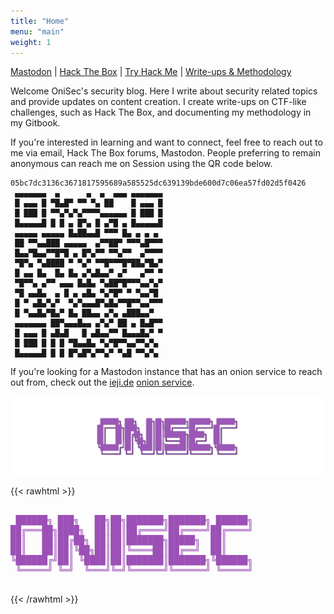 ```yaml
---
title: "Home"
menu: "main"
weight: 1
---
```


[Mastodon](https://defcon.social/@onisec) |
[Hack The Box](https://app.hackthebox.com/profile/1543354) |
[Try Hack Me](https://tryhackme.com/p/wakefield) | 
[Write-ups & Methodology](https://notes.onisec.org)

Welcome OniSec's security blog. Here I write about security related topics and provide updates on content creation. I create write-ups on CTF-like challenges, such as Hack The Box, and documenting my methodology in my Gitbook. 

If you're interested in learning and want to connect, feel free to reach out to me via email, Hack The Box forums, Mastodon. People preferring to remain anonymous can reach me on Session using the QR code below.  

```QR Code
05bc7dc3136c3671817595689a585525dc639139bde600d7c06ea57fd02d5f0426
 ▄▄▄▄▄▄▄  ▄      ▄  ▄  ▄▄▄ ▄▄▄▄▄▄▄
 █ ▄▄▄ █ ▀█▄█▀ ▀▀ ▀▄ ██    █ ▄▄▄ █
 █ ███ █ ▀▀▄▀▄▀▄▀▀▀▀▄▄▄▄▄▄ █ ███ █
 █▄▄▄▄▄█ █ █ ▄ █▀▄ █ ▄▀█ ▄ █▄▄▄▄▄█
 ▄▄▄▄▄ ▄▄▄▄▄ █▄██▄▄█ ▀▀▀ █▄ ▄ ▄ ▄ 
 ██ ▀▀▄▄███ ▄▄▄▄▄  ▄▀▀██▀ ▀▀▀▄█▀▀▀
 █▄▄▀█▄▄▀▀█▀█ ▄ █▀▄▀▀ ▀▀▄▀▀  ▄▀▀▀▀
 ▀█▀▄ ▀▄████ ▀ ▀▄▀ ▀▀█▀▀▀█▀██▄▀█▄▀
 █ ▄▄ █▄  █▄ █▄ ▄▀▄█▄▄▀ ▄▀   ▄▀▀ ▀
 ▀█▀▀▄ ▄▀▀ ▄▄▄ █▄█▄ ▀▄██▀█▀▀▀▄▄▀▄▀
 ▀█ ▄▄█▄  ▄ █ ▄ ▄█▄ ▀▄▀█▀ ▀ ▀▄▄▀█ 
 █ ▀ ▄█▄▀▄▀  ▀▄▀▄▄▄█▀▄█▄▀▀█▀▀▄▄▀▀▀
 █ ▀▄▄█▄▀█▄▀ █▄ ██▄▄ ▄▀▄ ▄███▄▄▀  
 ▄▄▄▄▄▄▄ ██▀▄▄▄█▄▄ ▄▀▄▀ ██ ▄ █▄█▀▀
 █ ▄▄▄ █ ▄█▄█   █ ▄█▄▄▀▀ █▄▄▄█▄▀ ▀
 █ ███ █ █ █ ▀█▄▄█▄ ▀▄▀█▀▀▄▄▀▀▄▀▄ 
 █▄▄▄▄▄█ █ █ █▀▄█▀▄▀▀▄▀ ▀▄█ ▀▀▄▀▄ 
 ```

If you're looking for a Mastodon instance that has an onion service to reach out from, check out the [ieji.de](https://ieji.de) [onion service](https://iejideks5zu2v3zuthaxu5zz6m5o2j7vmbd24wh6dnuiyl7c6rfkcryd.onion/).

![OniSec](https://raw.githubusercontent.com/OniSec/blog/main/static/images/transparent_onisec.png)

{{< rawhtml >}}
<pre>
<span style="color: #9C50B6;">
 ██████╗ ███╗   ██╗██╗███████╗███████╗ ██████╗
██╔═══██╗████╗  ██║██║██╔════╝██╔════╝██╔════╝
██║   ██║██╔██╗ ██║██║███████╗█████╗  ██║     
██║   ██║██║╚██╗██║██║╚════██║██╔══╝  ██║     
╚██████╔╝██║ ╚████║██║███████║███████╗╚██████╗
 ╚═════╝ ╚═╝  ╚═══╝╚═╝╚══════╝╚══════╝ ╚═════╝
</span>
</pre>
{{< /rawhtml >}}